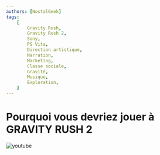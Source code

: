 ```yaml
---
authors: [NostalGeek]
tags:
    [
        Gravity Rush,
        Gravity Rush 2,
        Sony,
        PS Vita,
        Direction artistique,
        Narration,
        Marketing,
        Classe sociale,
        Gravité,
        Musique,
        Exploration,
    ]
---
```


# Pourquoi vous devriez jouer à GRAVITY RUSH 2

![youtube](https://www.youtube.com/watch?v=WIuB9WaI1bA)
